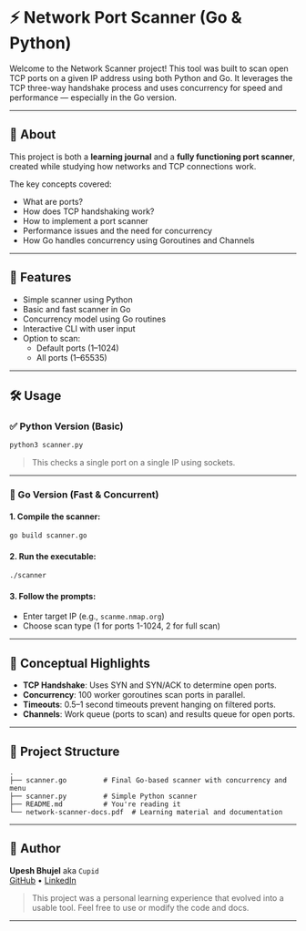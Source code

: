 
# ⚡ Network Port Scanner (Go & Python)

Welcome to the Network Scanner project! This tool was built to scan open TCP ports on a given IP address using both Python and Go. It leverages the TCP three-way handshake process and uses concurrency for speed and performance — especially in the Go version.

---

## 📘 About

This project is both a **learning journal** and a **fully functioning port scanner**, created while studying how networks and TCP connections work.

The key concepts covered:
- What are ports?
- How does TCP handshaking work?
- How to implement a port scanner
- Performance issues and the need for concurrency
- How Go handles concurrency using Goroutines and Channels

---

## 🚀 Features

- Simple scanner using Python
- Basic and fast scanner in Go
- Concurrency model using Go routines
- Interactive CLI with user input
- Option to scan:
  - Default ports (1–1024)
  - All ports (1–65535)

---

## 🛠️ Usage

### ✅ Python Version (Basic)
```bash
python3 scanner.py
```
> This checks a single port on a single IP using sockets.

---

### 🦫 Go Version (Fast & Concurrent)

#### 1. Compile the scanner:
```bash
go build scanner.go
```

#### 2. Run the executable:
```bash
./scanner
```

#### 3. Follow the prompts:
- Enter target IP (e.g., `scanme.nmap.org`)
- Choose scan type (1 for ports 1-1024, 2 for full scan)

---

## 🧠 Conceptual Highlights

- **TCP Handshake**: Uses SYN and SYN/ACK to determine open ports.
- **Concurrency**: 100 worker goroutines scan ports in parallel.
- **Timeouts**: 0.5–1 second timeouts prevent hanging on filtered ports.
- **Channels**: Work queue (ports to scan) and results queue for open ports.

---

## 📂 Project Structure

```
.
├── scanner.go         # Final Go-based scanner with concurrency and menu
├── scanner.py         # Simple Python scanner
├── README.md          # You're reading it
└── network-scanner-docs.pdf  # Learning material and documentation
```

---

## 👤 Author

**Upesh Bhujel** aka `Cupid`  
[GitHub](https://github.com/Cupid-0x80h) • [LinkedIn](https://linkedin.com)

> This project was a personal learning experience that evolved into a usable tool. Feel free to use or modify the code and docs.

---


